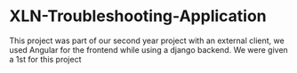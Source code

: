 # XLN-Troubleshooting-Application
This project was part of our second year project with an external client, we used Angular for the frontend while using a django backend. We were given a 1st for this project
